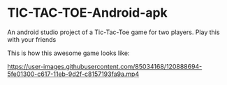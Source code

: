 # TIC-TAC-TOE-Android-apk
An android studio project of a Tic-Tac-Toe game for two players. Play this with your friends

This is how this awesome game looks like:


https://user-images.githubusercontent.com/85034168/120888694-5fe01300-c617-11eb-9d2f-c8157193fa9a.mp4

